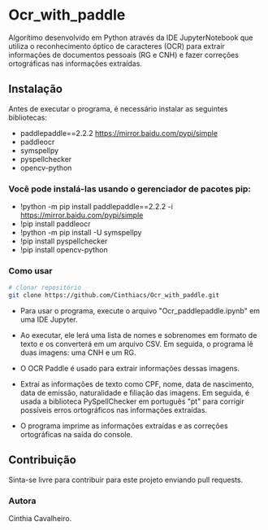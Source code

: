 # Ocr_with_paddle
Algorítimo desenvolvido em Python através da IDE JupyterNotebook que utiliza o reconhecimento óptico de caracteres (OCR) para extrair informações de documentos pessoais (RG e CNH) e fazer correções ortográficas nas informações extraídas.

## Instalação
Antes de executar o programa, é necessário instalar as seguintes bibliotecas:

* paddlepaddle==2.2.2  https://mirror.baidu.com/pypi/simple
* paddleocr
* symspellpy
* pyspellchecker
* opencv-python

### Você pode instalá-las usando o gerenciador de pacotes pip:

*  !python -m pip install paddlepaddle==2.2.2 -i https://mirror.baidu.com/pypi/simple
* !pip install paddleocr
* !python -m pip install -U symspellpy
* !pip install pyspellchecker
* !pip install opencv-python

### Como usar

```bash
# clonar repositório
git clone https://github.com/Cinthiacs/Ocr_with_paddle.git
```

* Para usar o programa, execute o arquivo "Ocr_paddlepaddle.ipynb" em uma IDE Jupyter.
* Ao executar, ele lerá uma lista de nomes e sobrenomes em formato de texto e os converterá em um arquivo CSV. Em seguida, o programa lê duas imagens: uma CNH e um RG. 
* O OCR Paddle é usado para extrair informações dessas imagens.
* Extrai as informações de texto como CPF, nome, data de nascimento, data de emissão, naturalidade e filiação das imagens. Em seguida, é usada a biblioteca PySpellChecker em português "pt" para corrigir possíveis erros ortográficos nas informações extraídas.

* O programa imprime as informações extraídas e as correções ortográficas na saída do console.

## Contribuição
Sinta-se livre para contribuir para este projeto enviando pull requests.

### Autora
Cinthia Cavalheiro.
